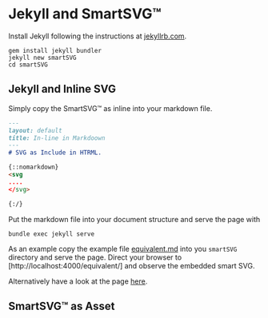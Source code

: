 # Jekyll and SmartSVG:tm:

Install Jekyll following the instructions at [jekyllrb.com](https://jekyllrb.com/).

``` shell
gem install jekyll bundler
jekyll new smartSVG
cd smartSVG
```

## Jekyll and Inline SVG

Simply copy the SmartSVG:tm: as inline into your markdown file.

``` markdown
---
layout: default
title: In-line in Markdoown
---
# SVG as Include in HTRML.

{::nomarkdown}
<svg 
....
</svg>

{:/}
```

Put the markdown file into your document structure and serve the page with

``` shell
bundle exec jekyll serve
```

As an example copy the example file
[equivalent.md](https://github.com/equivalent-design/code-samples/tree/main/Jekyll/equivalent.md)
into you `smartSVG` directory and serve the page. Direct your browser to
[http://localhost:4000/equivalent/] and observe the embedded smart SVG.

Alternatively have a look at the page [here](./equivalent.html).

## SmartSVG:tm: as Asset


